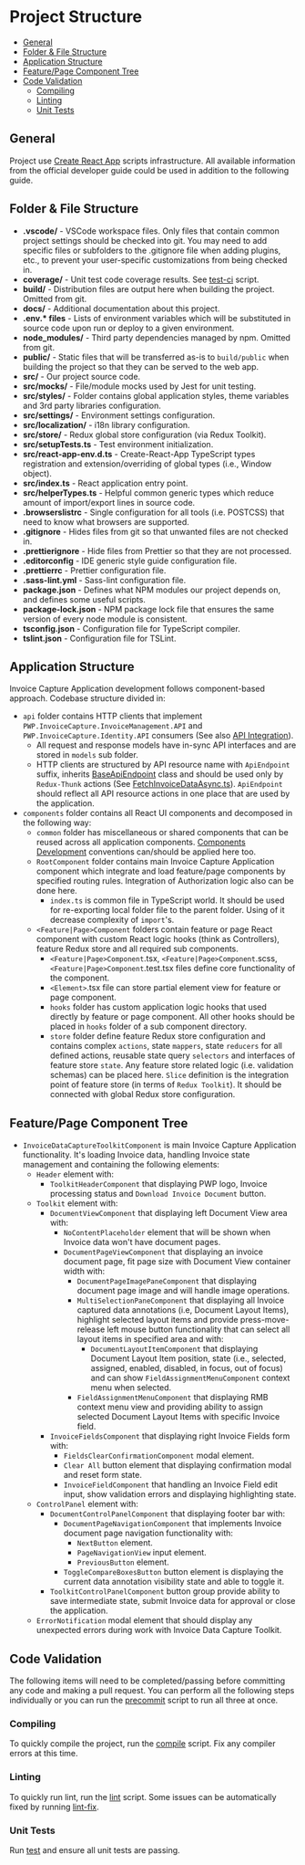 # Project Structure

-   [General](#general)
-   [Folder & File Structure](#folder--file-structure)
-   [Application Structure](#application-structure)
-   [Feature/Page Component Tree](#featurepage-component-tree)
-   [Code Validation](#code-validation)
    -   [Compiling](#compiling)
    -   [Linting](#linting)
    -   [Unit Tests](#unit-tests)

## General

Project use [Create React App](https://create-react-app.dev/docs/getting-started) scripts infrastructure. All available information from the official developer guide could be used in addition to the following guide.

## Folder & File Structure

-   **.vscode/** - VSCode workspace files. Only files that contain common project settings should be checked into git. You may need to add specific files or subfolders to the .gitignore file when adding plugins, etc., to prevent your user-specific customizations from being checked in.
-   **coverage/** - Unit test code coverage results. See [test-ci](../README.md#npm-run-testci) script.
-   **build/** - Distribution files are output here when building the project. Omitted from git.
-   **docs/** - Additional documentation about this project.
-   **.env.\* files** - Lists of environment variables which will be substituted in source code upon run or deploy to a given environment.
-   **node_modules/** - Third party dependencies managed by npm. Omitted from git.
-   **public/** - Static files that will be transferred as-is to `build/public` when building the project so that they can be served to the web app.
-   **src/** - Our project source code.
-   **src/mocks/** - File/module mocks used by Jest for unit testing.
-   **src/styles/** - Folder contains global application styles, theme variables and 3rd party libraries configuration.
-   **src/settings/** - Environment settings configuration.
-   **src/localization/** - i18n library configuration.
-   **src/store/** - Redux global store configuration (via Redux Toolkit).
-   **src/setupTests.ts** - Test environment initialization.
-   **src/react-app-env.d.ts** - Create-React-App TypeScript types registration and extension/overriding of global types (i.e., Window object).
-   **src/index.ts** - React application entry point.
-   **src/helperTypes.ts** - Helpful common generic types which reduce amount of import/export lines in source code.
-   **.browserslistrc** - Single configuration for all tools (i.e. POSTCSS) that need to know what browsers are supported.
-   **.gitignore** - Hides files from git so that unwanted files are not checked in.
-   **.prettierignore** - Hide files from Prettier so that they are not processed.
-   **.editorconfig** - IDE generic style guide configuration file.
-   **.prettierrc** - Prettier configuration file.
-   **.sass-lint.yml** - Sass-lint configuration file.
-   **package.json** - Defines what NPM modules our project depends on, and defines some useful scripts.
-   **package-lock.json** - NPM package lock file that ensures the same version of every node module is consistent.
-   **tsconfig.json** - Configuration file for TypeScript compiler.
-   **tslint.json** - Configuration file for TSLint.

## Application Structure

Invoice Capture Application development follows component-based approach. Codebase structure divided in:

-   `api` folder contains HTTP clients that implement `PWP.InvoiceCapture.InvoiceManagement.API` and `PWP.InvoiceCapture.Identity.API` consumers (See also [API Integration](./8-api-integration.md)).
    -   All request and response models have in-sync API interfaces and are stored in `models` sub folder.
    -   HTTP clients are structured by API resource name with `ApiEndpoint` suffix, inherits [BaseApiEndpoint](../src/api/BaseApiEndpoint.ts) class and should be used only by `Redux-Thunk` actions (See [FetchInvoiceDataAsync.ts](../src/components/InvoiceDataCaptureToolkitComponent/store/actions/FetchInvoiceDataAsync.ts)). `ApiEndpoint` should reflect all API resource actions in one place that are used by the application.
-   `components` folder contains all React UI components and decomposed in the following way:
    -   `common` folder has miscellaneous or shared components that can be reused across all application components. [Components Development](4-components.md) conventions can/should be applied here too.
    -   `RootComponent` folder contains main Invoice Capture Application component which integrate and load feature/page components by specified routing rules. Integration of Authorization logic also can be done here.
        -   `index.ts` is common file in TypeScript world. It should be used for re-exporting local folder file to the parent folder. Using of it decrease complexity of `import`'s.
    -   `<Feature|Page>Component` folders contain feature or page React component with custom React logic hooks (think as Controllers), feature Redux store and all required sub components.
        -   `<Feature|Page>Component`.tsx, `<Feature|Page>Component`.scss, `<Feature|Page>Component`.test.tsx files define core functionality of the component.
        -   `<Element>`.tsx file can store partial element view for feature or page component.
        -   `hooks` folder has custom application logic hooks that used directly by feature or page component. All other hooks should be placed in `hooks` folder of a sub component directory.
        -   `store` folder define feature Redux store configuration and contains complex `actions`, state `mappers`, state `reducers` for all defined actions, reusable state query `selectors` and interfaces of feature store `state`. Any feature store related logic (i.e. validation schemas) can be placed here. `Slice` definition is the integration point of feature store (in terms of `Redux Toolkit`). It should be connected with global Redux store configuration.

## Feature/Page Component Tree

-   `InvoiceDataCaptureToolkitComponent` is main Invoice Capture Application functionality. It's loading Invoice data, handling Invoice state management and containing the following elements:
    -   `Header` element with:
        -   `ToolkitHeaderComponent` that displaying PWP logo, Invoice processing status and `Download Invoice Document` button.
    -   `Toolkit` element with:
        -   `DocumentViewComponent` that displaying left Document View area with:
            -   `NoContentPlaceholder` element that will be shown when Invoice data won't have document pages.
            -   `DocumentPageViewComponent` that displaying an invoice document page, fit page size with Document View container width with:
                -   `DocumentPageImagePaneComponent` that displaying document page image and will handle image operations.
                -   `MultiSelectionPaneComponent` that displaying all Invoice captured data annotations (i.e, Document Layout Items), highlight selected layout items and provide press-move-release left mouse button functionality that can select all layout items in specified area and with:
                    -   `DocumentLayoutItemComponent` that displaying Document Layout Item position, state (i.e., selected, assigned, enabled, disabled, in focus, out of focus) and can show `FieldAssignmentMenuComponent` context menu when selected.
                -   `FieldAssignmentMenuComponent` that displaying RMB context menu view and providing ability to assign selected Document Layout Items with specific Invoice field.
        -   `InvoiceFieldsComponent` that displaying right Invoice Fields form with:
            -   `FieldsClearConfirmationComponent` modal element.
            -   `Clear All` button element that displaying confirmation modal and reset form state.
            -   `InvoiceFieldComponent` that handling an Invoice Field edit input, show validation errors and displaying highlighting state.
    -   `ControlPanel` element with:
        -   `DocumentControlPanelComponent` that displaying footer bar with:
            -   `DocumentPageNavigationComponent` that implements Invoice document page navigation functionality with:
                -   `NextButton` element.
                -   `PageNavigationView` input element.
                -   `PreviousButton` element.
            -   `ToggleCompareBoxesButton` button element is displaying the current data annotation visibility state and able to toggle it.
        -   `ToolkitControlPanelComponent` button group provide ability to save intermediate state, submit Invoice data for approval or close the application.
    -   `ErrorNotification` modal element that should display any unexpected errors during work with Invoice Data Capture Toolkit.

## Code Validation

The following items will need to be completed/passing before committing any code and making a pull request. You can
perform all the following steps individually or you can run the [precommit](../README.md#npm-run-precommit)
script to run all three at once.

### Compiling

To quickly compile the project, run the [compile](../README.md#npm-run-compile) script.
Fix any compiler errors at this time.

### Linting

To quickly run lint, run the [lint](../README.md#npm-run-lint) script. Some issues can be automatically fixed by running [lint-fix](../README.md#npm-run-lint-fix).

### Unit Tests

Run [test](../README.md#npm-run-test) and ensure all unit tests are passing.
